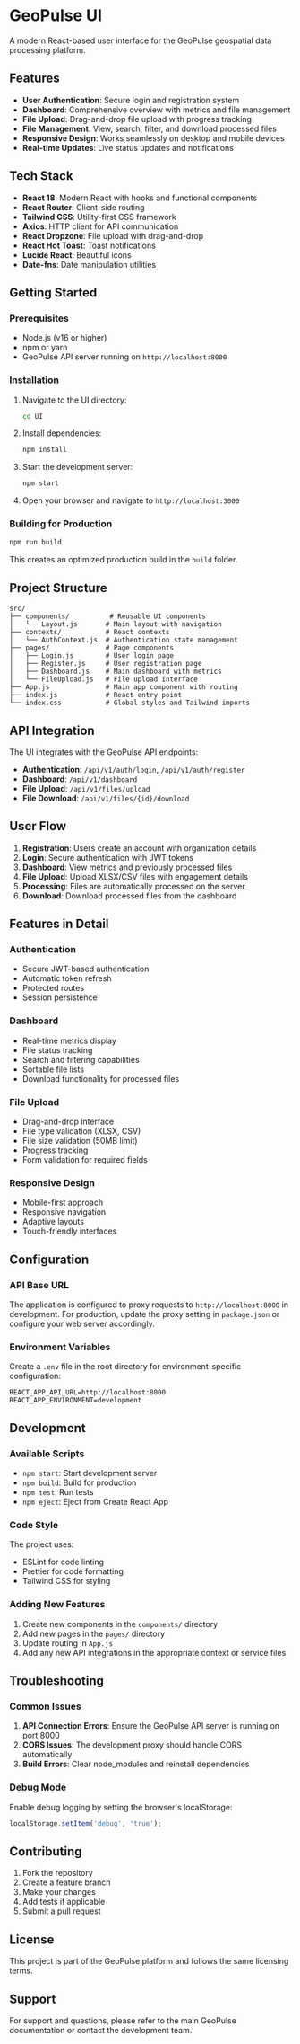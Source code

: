 # GeoPulse UI

A modern React-based user interface for the GeoPulse geospatial data processing platform.

## Features

- **User Authentication**: Secure login and registration system
- **Dashboard**: Comprehensive overview with metrics and file management
- **File Upload**: Drag-and-drop file upload with progress tracking
- **File Management**: View, search, filter, and download processed files
- **Responsive Design**: Works seamlessly on desktop and mobile devices
- **Real-time Updates**: Live status updates and notifications

## Tech Stack

- **React 18**: Modern React with hooks and functional components
- **React Router**: Client-side routing
- **Tailwind CSS**: Utility-first CSS framework
- **Axios**: HTTP client for API communication
- **React Dropzone**: File upload with drag-and-drop
- **React Hot Toast**: Toast notifications
- **Lucide React**: Beautiful icons
- **Date-fns**: Date manipulation utilities

## Getting Started

### Prerequisites

- Node.js (v16 or higher)
- npm or yarn
- GeoPulse API server running on `http://localhost:8000`

### Installation

1. Navigate to the UI directory:
   ```bash
   cd UI
   ```

2. Install dependencies:
   ```bash
   npm install
   ```

3. Start the development server:
   ```bash
   npm start
   ```

4. Open your browser and navigate to `http://localhost:3000`

### Building for Production

```bash
npm run build
```

This creates an optimized production build in the `build` folder.

## Project Structure

```
src/
├── components/          # Reusable UI components
│   └── Layout.js       # Main layout with navigation
├── contexts/           # React contexts
│   └── AuthContext.js  # Authentication state management
├── pages/              # Page components
│   ├── Login.js        # User login page
│   ├── Register.js     # User registration page
│   ├── Dashboard.js    # Main dashboard with metrics
│   └── FileUpload.js   # File upload interface
├── App.js              # Main app component with routing
├── index.js            # React entry point
└── index.css           # Global styles and Tailwind imports
```

## API Integration

The UI integrates with the GeoPulse API endpoints:

- **Authentication**: `/api/v1/auth/login`, `/api/v1/auth/register`
- **Dashboard**: `/api/v1/dashboard`
- **File Upload**: `/api/v1/files/upload`
- **File Download**: `/api/v1/files/{id}/download`

## User Flow

1. **Registration**: Users create an account with organization details
2. **Login**: Secure authentication with JWT tokens
3. **Dashboard**: View metrics and previously processed files
4. **File Upload**: Upload XLSX/CSV files with engagement details
5. **Processing**: Files are automatically processed on the server
6. **Download**: Download processed files from the dashboard

## Features in Detail

### Authentication
- Secure JWT-based authentication
- Automatic token refresh
- Protected routes
- Session persistence

### Dashboard
- Real-time metrics display
- File status tracking
- Search and filtering capabilities
- Sortable file lists
- Download functionality for processed files

### File Upload
- Drag-and-drop interface
- File type validation (XLSX, CSV)
- File size validation (50MB limit)
- Progress tracking
- Form validation for required fields

### Responsive Design
- Mobile-first approach
- Responsive navigation
- Adaptive layouts
- Touch-friendly interfaces

## Configuration

### API Base URL
The application is configured to proxy requests to `http://localhost:8000` in development. For production, update the proxy setting in `package.json` or configure your web server accordingly.

### Environment Variables
Create a `.env` file in the root directory for environment-specific configuration:

```env
REACT_APP_API_URL=http://localhost:8000
REACT_APP_ENVIRONMENT=development
```

## Development

### Available Scripts

- `npm start`: Start development server
- `npm build`: Build for production
- `npm test`: Run tests
- `npm eject`: Eject from Create React App

### Code Style

The project uses:
- ESLint for code linting
- Prettier for code formatting
- Tailwind CSS for styling

### Adding New Features

1. Create new components in the `components/` directory
2. Add new pages in the `pages/` directory
3. Update routing in `App.js`
4. Add any new API integrations in the appropriate context or service files

## Troubleshooting

### Common Issues

1. **API Connection Errors**: Ensure the GeoPulse API server is running on port 8000
2. **CORS Issues**: The development proxy should handle CORS automatically
3. **Build Errors**: Clear node_modules and reinstall dependencies

### Debug Mode

Enable debug logging by setting the browser's localStorage:
```javascript
localStorage.setItem('debug', 'true');
```

## Contributing

1. Fork the repository
2. Create a feature branch
3. Make your changes
4. Add tests if applicable
5. Submit a pull request

## License

This project is part of the GeoPulse platform and follows the same licensing terms.

## Support

For support and questions, please refer to the main GeoPulse documentation or contact the development team.
